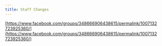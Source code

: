 ```yaml
---
title: Staff Changes
---
```


[https://www.facebook.com/groups/348666906438615/permalink/1007132723925360/](https://www.facebook.com/groups/348666906438615/permalink/1007132723925360/)


